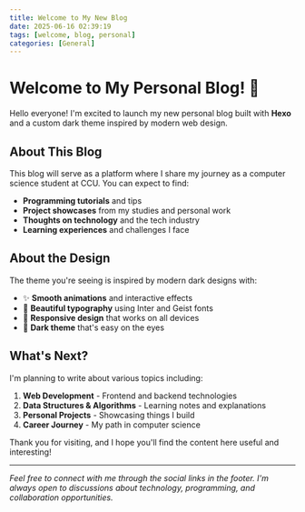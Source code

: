 ```yaml
---
title: Welcome to My New Blog
date: 2025-06-16 02:39:19
tags: [welcome, blog, personal]
categories: [General]
---
```


# Welcome to My Personal Blog! 🎉

Hello everyone! I'm excited to launch my new personal blog built with **Hexo** and a custom dark theme inspired by modern web design.

## About This Blog

This blog will serve as a platform where I share my journey as a computer science student at CCU. You can expect to find:

- **Programming tutorials** and tips
- **Project showcases** from my studies and personal work
- **Thoughts on technology** and the tech industry
- **Learning experiences** and challenges I face

## About the Design

The theme you're seeing is inspired by modern dark designs with:

- ✨ **Smooth animations** and interactive effects
- 🎨 **Beautiful typography** using Inter and Geist fonts
- 📱 **Responsive design** that works on all devices
- 🌙 **Dark theme** that's easy on the eyes

## What's Next?

I'm planning to write about various topics including:

1. **Web Development** - Frontend and backend technologies
2. **Data Structures & Algorithms** - Learning notes and explanations
3. **Personal Projects** - Showcasing things I build
4. **Career Journey** - My path in computer science

Thank you for visiting, and I hope you'll find the content here useful and interesting!

---

*Feel free to connect with me through the social links in the footer. I'm always open to discussions about technology, programming, and collaboration opportunities.*